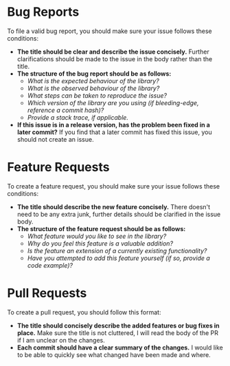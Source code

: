# Bug Reports

To file a valid bug report, you should make sure your issue follows these conditions:

  - **The title should be clear and describe the issue concisely.** Further clarifications 
    should be made to the issue in the body rather than the title.
  - **The structure of the bug report should be as follows:**
    - *What is the expected behaviour of the library?*
    - *What is the observed behaviour of the library?*
    - *What steps can be taken to reproduce the issue?*
    - *Which version of the library are you using (if bleeding-edge, reference a commit hash)?*
    - *Provide a stack trace, if applicable.*
  - **If this issue is in a release version, has the problem been fixed in a later commit?** If you
    find that a later commit has fixed this issue, you should not create an issue.

# Feature Requests

To create a feature request, you should make sure your issue follows these conditions:
 
  - **The title should describe the new feature concisely.** There doesn't need to be any extra
    junk, further details should be clarified in the issue body.
  - **The structure of the feature request should be as follows:**
    - *What feature would you like to see in the library?*
	- *Why do you feel this feature is a valuable addition?*
	- *Is the feature an extension of a currently existing functionality?*
	- *Have you attempted to add this feature yourself (if so, provide a code example)?*
	
# Pull Requests

To create a pull request, you should follow this format:

  - **The title should concisely describe the added features or bug fixes in place.** Make sure the
    title is not cluttered, I will read the body of the PR if I am unclear on the changes.
  - **Each commit should have a clear summary of the changes.** I would like to be able to quickly
    see what changed have been made and where.